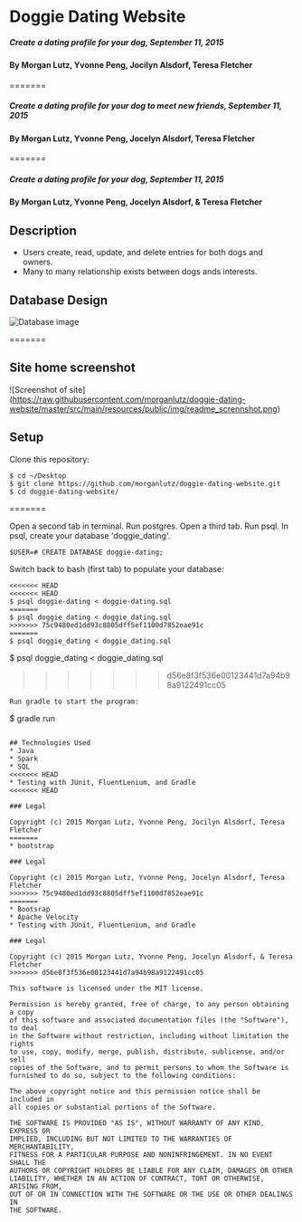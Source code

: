 # Doggie Dating Website


##### Create a dating profile for your dog, September 11, 2015

#### By Morgan Lutz, Yvonne Peng, Jocilyn Alsdorf, Teresa Fletcher
=======
##### Create a dating profile for your dog to meet new friends, September 11, 2015

#### By Morgan Lutz, Yvonne Peng, Jocelyn Alsdorf, Teresa Fletcher

=======

##### Create a dating profile for your dog, September 11, 2015

#### By Morgan Lutz, Yvonne Peng, Jocelyn Alsdorf, & Teresa Fletcher


## Description

* Users create, read, update, and delete entries for both dogs and owners.
* Many to many relationship exists between dogs ands interests.

## Database Design
![Database image](https://raw.githubusercontent.com/morganlutz/doggie-dating-website/master/src/main/resources/public/img/SQL-ScreenShot-2015-09-10.png)

=======

## Site home screenshot

![Screenshot of site] (https://raw.githubusercontent.com/morganlutz/doggie-dating-website/master/src/main/resources/public/img/readme_scrennshot.png)
## Setup

Clone this repository:
```
$ cd ~/Desktop
$ git clone https://github.com/morganlutz/doggie-dating-website.git
$ cd doggie-dating-website/
```
=======

Open a second tab in terminal. Run postgres. Open a third tab. Run psql. In psql, create your database 'doggie_dating'.


```
$USER=# CREATE DATABASE doggie-dating;
```
Switch back to bash (first tab) to populate your database:
```
<<<<<<< HEAD
<<<<<<< HEAD
$ psql doggie-dating < doggie-dating.sql
=======
$ psql doggie_dating < doggie_dating.sql
>>>>>>> 75c9480ed1dd93c8805dff5ef1100d7852eae91c
=======
$ psql doggie_dating < doggie_dating.sql
```
$ psql doggie_dating < doggie_dating.sql
>>>>>>> d56e8f3f536e00123441d7a94b98a9122491cc05
```
Run gradle to start the program:
```
$ gradle run
```

## Technologies Used
* Java
* Spark
* SQL
<<<<<<< HEAD
* Testing with JUnit, FluentLenium, and Gradle
<<<<<<< HEAD

### Legal

Copyright (c) 2015 Morgan Lutz, Yvonne Peng, Jocilyn Alsdorf, Teresa Fletcher
=======
* bootstrap

### Legal

Copyright (c) 2015 Morgan Lutz, Yvonne Peng, Jocelyn Alsdorf, Teresa Fletcher
>>>>>>> 75c9480ed1dd93c8805dff5ef1100d7852eae91c
=======
* Bootsrap
* Apache Velocity
* Testing with JUnit, FluentLenium, and Gradle

### Legal

Copyright (c) 2015 Morgan Lutz, Yvonne Peng, Jocelyn Alsdorf, & Teresa Fletcher
>>>>>>> d56e8f3f536e00123441d7a94b98a9122491cc05

This software is licensed under the MIT license.

Permission is hereby granted, free of charge, to any person obtaining a copy
of this software and associated documentation files (the "Software"), to deal
in the Software without restriction, including without limitation the rights
to use, copy, modify, merge, publish, distribute, sublicense, and/or sell
copies of the Software, and to permit persons to whom the Software is
furnished to do so, subject to the following conditions:

The above copyright notice and this permission notice shall be included in
all copies or substantial portions of the Software.

THE SOFTWARE IS PROVIDED "AS IS", WITHOUT WARRANTY OF ANY KIND, EXPRESS OR
IMPLIED, INCLUDING BUT NOT LIMITED TO THE WARRANTIES OF MERCHANTABILITY,
FITNESS FOR A PARTICULAR PURPOSE AND NONINFRINGEMENT. IN NO EVENT SHALL THE
AUTHORS OR COPYRIGHT HOLDERS BE LIABLE FOR ANY CLAIM, DAMAGES OR OTHER
LIABILITY, WHETHER IN AN ACTION OF CONTRACT, TORT OR OTHERWISE, ARISING FROM,
OUT OF OR IN CONNECTION WITH THE SOFTWARE OR THE USE OR OTHER DEALINGS IN
THE SOFTWARE.
